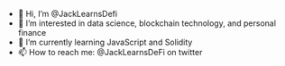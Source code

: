 - 👋 Hi, I’m @JackLearnsDefi
- 👀 I’m interested in data science, blockchain technology, and personal finance
- 🌱 I’m currently learning JavaScript and Solidity
- 📫 How to reach me: @JackLearnsDeFi on twitter

<!---
JackLearnsDefi/JackLearnsDefi is a ✨ special ✨ repository because its `README.md` (this file) appears on your GitHub profile.
You can click the Preview link to take a look at your changes.
--->

